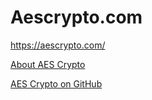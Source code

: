 # Aescrypto.com 
[https://aescrypto.com/ ](https://aescrypto.com/) 

[About AES Crypto](https://aescrypto.com/help/)

[AES Crypto on GitHub](https://github.com/evgenyneu/aes-crypto-web) 

